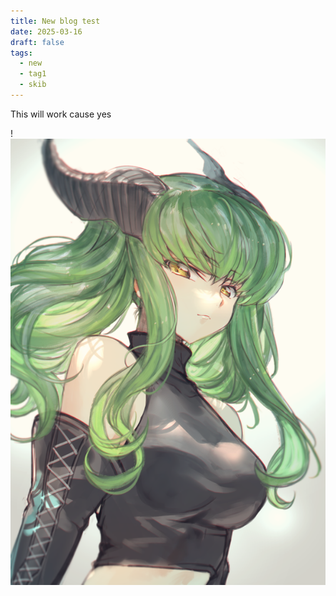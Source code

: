 ```yaml
---
title: New blog test
date: 2025-03-16
draft: false
tags:
  - new
  - tag1
  - skib
---
```

This will work cause yes

!![Image Description](/images/320c7d4d06a76b1b54e598c254c66bda.png)